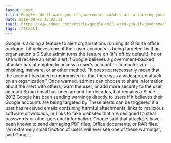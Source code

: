 ```yaml
---
layout: post
title: Google: We'll warn you if government hackers are attacking your company email
date: 2018-08-02 13:02:11
tourl: https://www.zdnet.com/article/google-well-warn-you-if-government-hackers-are-attacking-your-company-email/
tags: [Attack]
---
```

Google is adding a feature to alert organisations running its G Suite office package if it believes one of their user accounts is being targeted by If an organisation's G Suite admin turns the feature on (it's off by default), he or she will receive an email alert if Google believes a government-backed attacker has attempted to access a user's account or computer via phishing, malware, or another method. "It does not necessarily mean that the account has been compromised or that there was a widespread attack on an organization," Once warned, admins can choose to share information about the alert with others, warn the user, or add more security to the user account.Spam email has been around for decades, but remains a Since 2012 Google has been sending warnings directly to users if it believes their Google accounts are being targeted by These alerts can be triggered if a user has received emails containing harmful attachments, links to malicious software downloads, or links to fake websites that are designed to steal passwords or other personal information. Google said that attackers have been known to send damaging PDF files, Office documents, or RAR files. "An extremely small fraction of users will ever see one of these warnings", said Google.